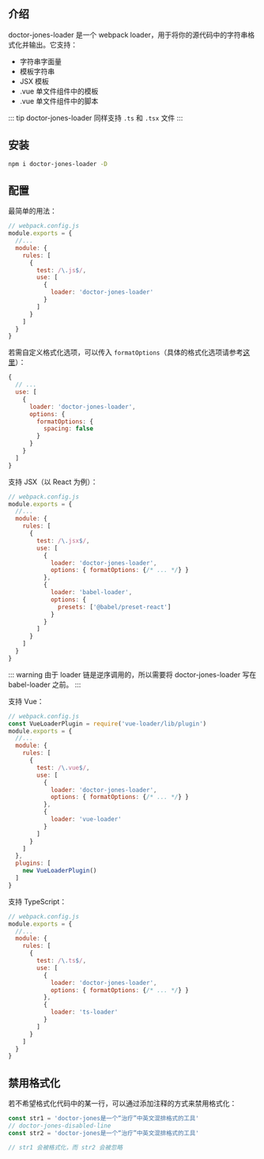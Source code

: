 ## 介绍

doctor-jones-loader 是一个 webpack loader，用于将你的源代码中的字符串格式化并输出。它支持：
- 字符串字面量
- 模板字符串
- JSX 模板
- .vue 单文件组件中的模板
- .vue 单文件组件中的脚本

::: tip
doctor-jones-loader 同样支持 `.ts` 和 `.tsx` 文件
:::

## 安装

```bash
npm i doctor-jones-loader -D
```

## 配置

最简单的用法：
```js
// webpack.config.js
module.exports = {
  //...
  module: {
    rules: [
      {
        test: /\.js$/,
        use: [
          {
            loader: 'doctor-jones-loader'
          }
        ]
      }
    ]
  }
}
```

若需自定义格式化选项，可以传入 `formatOptions`（具体的格式化选项请参考[这里](../doctor-jones/usage.html#格式化选项)）：
```js
{
  // ...
  use: [
    {
      loader: 'doctor-jones-loader',
      options: {
        formatOptions: {
          spacing: false
        }
      }
    }
  ]
}
```

支持 JSX（以 React 为例）：
```js
// webpack.config.js
module.exports = {
  //...
  module: {
    rules: [
      {
        test: /\.jsx$/,
        use: [
          {
            loader: 'doctor-jones-loader',
            options: { formatOptions: {/* ... */} }
          },
          {
            loader: 'babel-loader',
            options: {
              presets: ['@babel/preset-react']
            }
          }
        ]
      }
    ]
  }
}
```

::: warning
由于 loader 链是逆序调用的，所以需要将 doctor-jones-loader 写在 babel-loader 之前。
:::

支持 Vue：
```js
// webpack.config.js
const VueLoaderPlugin = require('vue-loader/lib/plugin')
module.exports = {
  //...
  module: {
    rules: [
      {
        test: /\.vue$/,
        use: [
          {
            loader: 'doctor-jones-loader',
            options: { formatOptions: {/* ... */} }
          },
          {
            loader: 'vue-loader'
          }
        ]
      }
    ]
  },
  plugins: [
    new VueLoaderPlugin()
  ]
}
```

支持 TypeScript：
```js
// webpack.config.js
module.exports = {
  //...
  module: {
    rules: [
      {
        test: /\.ts$/,
        use: [
          {
            loader: 'doctor-jones-loader',
            options: { formatOptions: {/* ... */} }
          },
          {
            loader: 'ts-loader'
          }
        ]
      }
    ]
  }
}
```

## 禁用格式化
若不希望格式化代码中的某一行，可以通过添加注释的方式来禁用格式化：
```js
const str1 = 'doctor-jones是一个“治疗”中英文混排格式的工具'
// doctor-jones-disabled-line
const str2 = 'doctor-jones是一个“治疗”中英文混排格式的工具'

// str1 会被格式化，而 str2 会被忽略
```
